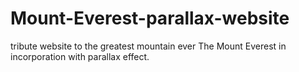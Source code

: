 # Mount-Everest-parallax-website
tribute website to the greatest mountain ever The Mount Everest in incorporation with parallax effect.
